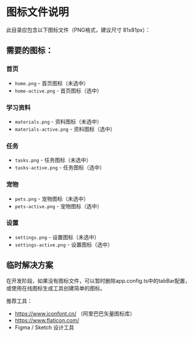 # 图标文件说明

此目录应包含以下图标文件（PNG格式，建议尺寸 81x81px）：

## 需要的图标：

### 首页
- `home.png` - 首页图标（未选中）
- `home-active.png` - 首页图标（选中）

### 学习资料  
- `materials.png` - 资料图标（未选中）
- `materials-active.png` - 资料图标（选中）

### 任务
- `tasks.png` - 任务图标（未选中）
- `tasks-active.png` - 任务图标（选中）

### 宠物
- `pets.png` - 宠物图标（未选中）
- `pets-active.png` - 宠物图标（选中）

### 设置
- `settings.png` - 设置图标（未选中）
- `settings-active.png` - 设置图标（选中）

## 临时解决方案

在开发阶段，如果没有图标文件，可以暂时删除app.config.ts中的tabBar配置，或使用在线图标生成工具创建简单的图标。

推荐工具：
- https://www.iconfont.cn/ （阿里巴巴矢量图标库）
- https://www.flaticon.com/ 
- Figma / Sketch 设计工具
